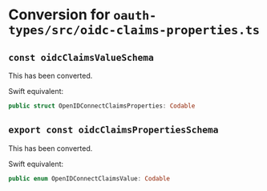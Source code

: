 # Conversion for `oauth-types/src/oidc-claims-properties.ts`

## `const oidcClaimsValueSchema`

This has been converted.

Swift equivalent:

```swift
public struct OpenIDConnectClaimsProperties: Codable
```

## `export const oidcClaimsPropertiesSchema`

This has been converted.

Swift equivalent:

```swift
public enum OpenIDConnectClaimsValue: Codable
```
